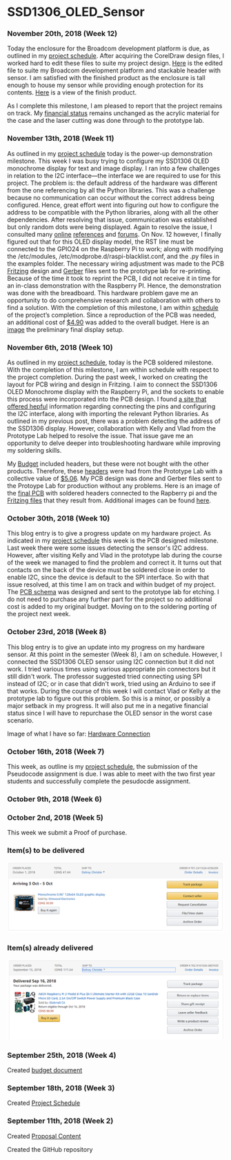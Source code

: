 
SSD1306_OLED_Sensor
===============

### November 20th, 2018 (Week 12)

Today the enclosure for the Broadcom development platform is due, as outlined in my [project schedule](https://github.com/dchristie75/SSD1306-Monochrome-OLED/blob/master/Documentation/Project_Schedule.mpp). After acquiring the CorelDraw design files, I worked hard to edit these files to suite my project design. [Here](https://github.com/dchristie75/SSD1306-Monochrome-OLED/blob/master/Documentation/Pi2Case.cdr) is the edited file to suite my Broadcom development platform and stackable header with sensor. I am satisfied with the finished product as the enclosure is tall enough to house my sensor while providing enough protection for its contents. [Here](https://github.com/dchristie75/SSD1306-Monochrome-OLED/blob/master/Index_src/PiCase.jpg) is a view of the finish product.

As I complete this milestone, I am pleased to report that the project remains on track. My [financial status](https://github.com/dchristie75/SSD1306-Monochrome-OLED/blob/master/Documentation/Hardware_Production_Budget.xlsx) remains unchanged as the acrylic material for the case and the laser cutting was done through to the prototype lab.


### November 13th, 2018 (Week 11)

As outlined in my [project schedule](https://github.com/dchristie75/SSD1306-Monochrome-OLED/blob/master/Documentation/Project_Schedule.mpp) today is the power-up demonstration milestone. This week I was busy trying to configure my SSD1306 OLED monochrome display for text and image display. I ran into a few challenges in relation to the I2C interface—the interface we are required to use for this project. The problem is: the default address of the hardware was different from the one referencing by all the Python libraries. This was a challenge because no communication can occur without the correct address being configured. Hence, great effort went into figuring out how to configure the address to be compatible with the Python libraries, along with all the other dependencies. After resolving that issue, communication was established but only random dots were being displayed. Again to resolve the issue, I consulted many [online]( https://www.raspberrypi-spy.co.uk/2018/04/i2c-oled-display-module-with-raspberry-pi/#comment-227572) [references]( http://hallard.me/adafruit-ssd1306-oled-display-driver-for-raspberry-pi/) and [forums](https://forums.adafruit.com/viewtopic.php?f=57&t=132871&p=659887&hilit=ssd1306+OLED+raspberry+pi#p659887). On Nov. 12 however, I finally figured out that for this OLED display model, the RST line must be connected to the GPIO24 on the Raspberry Pi to work; along with modifying the /etc/modules, /etc/modprobe.d/raspi-blacklist.conf, and the .py files in the examples folder. The necessary wiring adjustment was made to the PCB [Fritzing](https://github.com/dchristie75/SSD1306-Monochrome-OLED/blob/master/Documentation/SSD1306_Wiring_Final.fzz) design and [Gerber](https://github.com/dchristie75/SSD1306-Monochrome-OLED/blob/master/Documentation/SSD1306_Gerber_Files.rar) files sent to the prototype lab for re-printing. Because of the time it took to reprint the PCB, I did not receive it in time for an in-class demonstration with the Raspberry PI. Hence, the demonstration was done with the breadboard. This hardware problem gave me an opportunity to do comprehensive research and collaboration with others to find a solution. With the completion of this milestone, I am within [schedule](https://github.com/dchristie75/SSD1306-Monochrome-OLED/blob/master/Documentation/Project_Schedule.mpp) of the project’s completion. Since a reproduction of the PCB was needed, an additional cost of [$4.90](https://www.seeedstudio.com/fusion.html) was added to the overall budget. Here is an [image](https://github.com/dchristie75/SSD1306-Monochrome-OLED/blob/master/Index_src/20181113_000239.jpg) the preliminary final display setup.


### November 6th, 2018 (Week 10)

As outlined in my [project schedule](https://github.com/dchristie75/SSD1306-Monochrome-OLED/blob/master/Documentation/Project_Schedule.mpp), today is the PCB soldered milestone. With the completion of this milestone, I am within schedule with respect to the project completion. During the past week, I worked on creating the layout for PCB wiring and design in Fritzing. I aim to connect the SSD1306 OLED Monochrome display with the Raspberry Pi, and the sockets to enable this process were incorporated into the PCB design. I found [a site that offered hepful](https://www.raspberrypi-spy.co.uk/2018/04/i2c-oled-display-module-with-raspberry-pi/) information regarding connecting the pins and configuring the I2C interface, along with importing the relevant Python libraries. As outlined in my previous post, there was a problem detecting the address of the SSD1306 display. However, collaboration with Kelly and Vlad from the Prototype Lab helped to resolve the issue. That issue gave me an opportunity to delve deeper into troubleshooting hardware while improving my soldering skills. 

My [Budget](https://github.com/dchristie75/SSD1306-Monochrome-OLED/blob/master/Documentation/Hardware_Production_Budget.xlsx) included headers, but these were not bought with the other products. Therefore, these [headers](https://www.digikey.ca/product-detail/en/sullins-connector-solutions/PPTC081LFBN-RC/S7006-ND/810147) were had from the Prototype Lab with a collective value of [$5.06](https://www.digikey.ca/product-detail/en/adafruit-industries-llc/2223/1528-1385-ND/5629433). My PCB design was done and Gerber files sent to the Protoype Lab for production without any problems. Here is an image of the [final PCB](https://github.com/dchristie75/SSD1306-Monochrome-OLED/blob/master/images/pcb.jpg) with soldered headers connected to the Rapberry pi and the [Fritzing files](https://github.com/dchristie75/SSD1306-Monochrome-OLED/blob/master/Documentation/SSD1306_Wiring_Final.fzz) that they result from. Additional images can be found [here](https://github.com/dchristie75/SSD1306-Monochrome-OLED/tree/master/Index_src).


### October 30th, 2018 (Week 10)

This blog entry is to give a progress update on my hardware project. As indicated in my [project schedule](https://github.com/dchristie75/SSD1306-Monochrome-OLED/blob/master/Documentation/Project_Schedule.mpp) this week is the PCB designed milestone. Last week there were some issues detecting the sensor's I2C address. However, after visiting Kelly and Vlad in the prototype lab during the course of the week we managed to find the problem and correct it. It turns out that contacts on the back of the device must be soldered close in order to enable I2C, since the device is default to the SPI interface. So with that issue resolved, at this time I am on track and within budget of my project. The [PCB schema](https://github.com/dchristie75/SSD1306-Monochrome-OLED/blob/master/Index_src/SSD1306_Wiring_Final_pcb.jpg) was designed and sent to the prototype lab for etching. I do not need to purchase any further part for the project so no additional cost is added to my original budget. Moving on to the soldering porting of the project next week.


### October 23rd, 2018 (Week 8)

This blog entry is to give an update into my progress on my hardware sensor. At this point in the semester (Week 8), I am on schedule. However, I connected the SSD1306 OLED sensor using I2C connection but it did not work. I tried various times using various appropriate pin connectors but it still didn't work. The professor suggested tried connecting using SPI instead of I2C; or in case that didn't work, tried using an Arduino to see if that works. During the course of this week I will contact Vlad or Kelly at the prototype lab to figure out this problem. So this is a minor, or possibly a major setback in my progress. It will also put me in a negative financial status since I will have to repurchase the OLED sensor in the worst case scenario.

Image of what I have so far:
[Hardware Connection](hardware.png)


### October 16th, 2018 (Week 7)

This week, as outline is my [project schedule](https://github.com/dchristie75/SSD1306-Monochrome-OLED/blob/master/Documentation/Project_Schedule.mpp), the submission of the Pseudocode assignment is due. I was able to meet with the two first year students and successfully complete the pesudocde assignment. 


### October 9th, 2018 (Week 6) 


### October 2nd, 2018 (Week 5)

This week we submit a Proof of purchase. 

### Item(s) to be delivered
![Item(s) to be delivered this week](Index_src/oled_display.PNG)

### Item(s) already delivered
![Item(s) already delivered to recipient](Index_src/pi.png)


### September 25th, 2018 (Week 4)

Created [budget document](Documentation/Hardware_Production_Budget.xlsx)


### September 18th, 2018 (Week 3)

Created [Project Schedule](Documentation/Project_Schedule.mpp)


### September 11th, 2018 (Week 2)

Created [Proposal Content](Documentation/Proposal_Content.xlsx)

Created the GitHub repository

